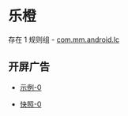 # 乐橙

存在 1 规则组 - [com.mm.android.lc](/src/apps/com.mm.android.lc.ts)

## 开屏广告

- [示例-0](https://m.gkd.li/57941037/b30750e1-92ca-452b-8467-a0074989ec92)

- [快照-0](https://i.gkd.li/i/14586621)
